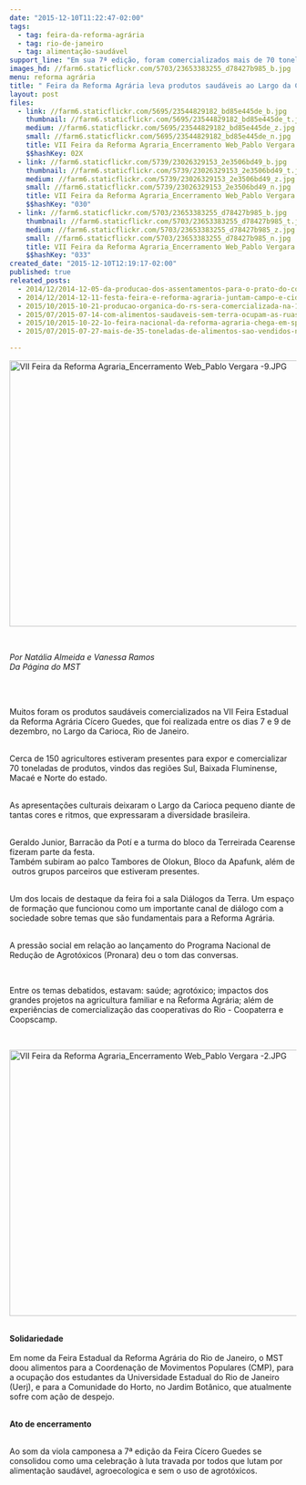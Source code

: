 ```yaml
---
date: "2015-12-10T11:22:47-02:00"
tags:
  - tag: feira-da-reforma-agrária
  - tag: rio-de-janeiro
  - tag: alimentação-saudável
support_line: "Em sua 7ª edição, foram comercializados mais de 70 toneladas de produtos agroecológicos. "
images_hd: //farm6.staticflickr.com/5703/23653383255_d78427b985_b.jpg
menu: reforma agrária
title: " Feira da Reforma Agrária leva produtos saudáveis ao Largo da Carioca"
layout: post
files:
  - link: //farm6.staticflickr.com/5695/23544829182_bd85e445de_b.jpg
    thumbnail: //farm6.staticflickr.com/5695/23544829182_bd85e445de_t.jpg
    medium: //farm6.staticflickr.com/5695/23544829182_bd85e445de_z.jpg
    small: //farm6.staticflickr.com/5695/23544829182_bd85e445de_n.jpg
    title: VII Feira da Reforma Agraria_Encerramento Web_Pablo Vergara -9.JPG
    $$hashKey: 02X
  - link: //farm6.staticflickr.com/5739/23026329153_2e3506bd49_b.jpg
    thumbnail: //farm6.staticflickr.com/5739/23026329153_2e3506bd49_t.jpg
    medium: //farm6.staticflickr.com/5739/23026329153_2e3506bd49_z.jpg
    small: //farm6.staticflickr.com/5739/23026329153_2e3506bd49_n.jpg
    title: VII Feira da Reforma Agraria_Encerramento Web_Pablo Vergara -2.JPG
    $$hashKey: "030"
  - link: //farm6.staticflickr.com/5703/23653383255_d78427b985_b.jpg
    thumbnail: //farm6.staticflickr.com/5703/23653383255_d78427b985_t.jpg
    medium: //farm6.staticflickr.com/5703/23653383255_d78427b985_z.jpg
    small: //farm6.staticflickr.com/5703/23653383255_d78427b985_n.jpg
    title: VII Feira da Reforma Agraria_Encerramento Web_Pablo Vergara -13.JPG
    $$hashKey: "033"
created_date: "2015-12-10T12:19:17-02:00"
published: true
releated_posts:
  - 2014/12/2014-12-05-da-producao-dos-assentamentos-para-o-prato-do-consumidor.md
  - 2014/12/2014-12-11-festa-feira-e-reforma-agraria-juntam-campo-e-cidade-no-centro-do-rio.md
  - 2015/10/2015-10-21-producao-organica-do-rs-sera-comercializada-na-1a-feira-nacional-da-reforma-agraria-em-sp.md
  - 2015/07/2015-07-14-com-alimentos-saudaveis-sem-terra-ocupam-as-ruas-da-bahia.md
  - 2015/10/2015-10-22-1o-feira-nacional-da-reforma-agraria-chega-em-sp-com-alimentos-saudaveis-a-precos-acessiveis.md
  - 2015/07/2015-07-27-mais-de-35-toneladas-de-alimentos-sao-vendidos-na-5o-feira-de-agroecologia-da-reforma-agraria.md

---
```

<p><img alt="VII Feira da Reforma Agraria_Encerramento Web_Pablo Vergara -9.JPG" height="467" src="//farm6.staticflickr.com/5695/23544829182_bd85e445de_b.jpg" width="700" /></p>

<p>&nbsp;</p>

<p><em>Por Nat&aacute;lia Almeida e Vanessa Ramos&nbsp;<br />
Da P&aacute;gina do MST&nbsp;</em></p>

<p>&nbsp;</p>

<p><br />
Muitos foram os produtos saud&aacute;veis comercializados na VII Feira Estadual da Reforma Agr&aacute;ria C&iacute;cero Guedes, que foi realizada entre os dias 7 e 9 de dezembro, no Largo da Carioca, Rio de Janeiro.&nbsp;</p>

<p><br />
Cerca de 150 agricultores estiveram presentes para expor e&nbsp;comercializar 70 toneladas de produtos, vindos das regi&otilde;es Sul, Baixada Fluminense, Maca&eacute; e Norte do estado.&nbsp;</p>

<p><br />
As apresenta&ccedil;&otilde;es culturais deixaram o Largo da Carioca pequeno diante de tantas cores e ritmos, que expressaram a diversidade brasileira.&nbsp;</p>

<p><br />
Geraldo Junior, Barrac&atilde;o da Pot&iacute; e a turma do bloco da Terreirada Cearense fizeram parte da festa.<br />
Tamb&eacute;m subiram ao palco Tambores de Olokun, Bloco da Apafunk, al&eacute;m de &nbsp;outros grupos&nbsp;parceiros&nbsp;que estiveram presentes.</p>

<p><br />
Um dos locais de destaque da feira foi a sala Di&aacute;logos da Terra. Um espa&ccedil;o de forma&ccedil;&atilde;o que funcionou como um importante canal de di&aacute;logo com a sociedade sobre temas que s&atilde;o fundamentais para a Reforma Agr&aacute;ria.&nbsp;</p>

<p><br />
A press&atilde;o social em rela&ccedil;&atilde;o ao lan&ccedil;amento do Programa Nacional de Redu&ccedil;&atilde;o de Agrot&oacute;xicos (Pronara) deu o tom das conversas.</p>

<p>&nbsp;</p>

<p>Entre os temas debatidos, estavam: sa&uacute;de; agrot&oacute;xico; impactos dos grandes projetos na agricultura familiar e na Reforma Agr&aacute;ria; al&eacute;m de experi&ecirc;ncias de comercializa&ccedil;&atilde;o das cooperativas do Rio - Coopaterra e Coopscamp.&nbsp;</p>

<p>&nbsp;</p>

<p><img alt="VII Feira da Reforma Agraria_Encerramento Web_Pablo Vergara -2.JPG" height="467" src="//farm6.staticflickr.com/5739/23026329153_2e3506bd49_b.jpg" width="700" /><br />
&nbsp;</p>

<p><strong>Solidariedade</strong><br />
<br />
Em nome da Feira Estadual da Reforma Agr&aacute;ria do Rio de Janeiro, o MST doou alimentos para a Coordena&ccedil;&atilde;o de Movimentos Populares (CMP), para a ocupa&ccedil;&atilde;o dos estudantes da Universidade Estadual do Rio de Janeiro (Uerj), e para a Comunidade do Horto, no Jardim Bot&acirc;nico, que atualmente sofre com a&ccedil;&atilde;o de despejo.</p>

<p><br />
<strong>Ato de encerramento</strong></p>

<p><br />
Ao som da viola camponesa a 7&ordf; edi&ccedil;&atilde;o da Feira C&iacute;cero Guedes se consolidou como uma celebra&ccedil;&atilde;o &agrave; luta travada por todos que lutam por alimenta&ccedil;&atilde;o saud&aacute;vel, agroecologica e sem o uso de agrot&oacute;xicos.&nbsp;</p>

<p>&nbsp;</p>

<p>&nbsp;</p>

<p>&nbsp;</p>
